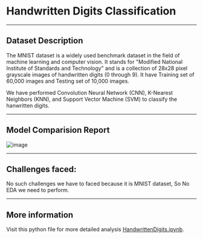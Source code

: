 # **Handwritten Digits Classification**
--------------------------------------

## **Dataset Description**

The MNIST dataset is a widely used benchmark dataset in the field of machine learning and computer vision. It stands for "Modified National Institute of Standards and Technology" and is a collection of 28x28 pixel grayscale images of handwritten digits (0 through 9). It have Training set of 60,000 images and Testing set of 10,000 images.

We have performed Convolution Neural Network (CNN), K-Nearest Neighbors (KNN), and Support Vector Machine (SVM) to classify the hanwritten digits.

--------
## **Model Comparision Report**

![image](https://github.com/anjanikmr39/Handwritten-Digits-Classification/assets/67219753/b966c8af-5686-4451-a4d1-78c1a356a5da)

--------
## **Challenges faced**:

No such challenges we have to faced because it is MNIST dataset, So No EDA we need to perform.

-----------
## **More information**
Visit this python file for more detailed analysis [HandwrittenDigits.ipynb]().
